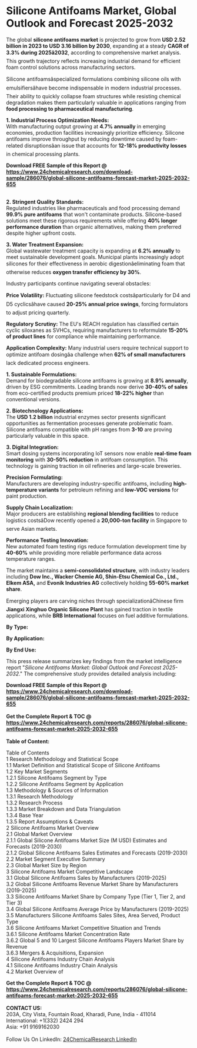 <h1>Silicone Antifoams Market, Global Outlook and Forecast 2025-2032</h1><p>The global <strong>silicone antifoams market</strong> is projected to grow from <strong>USD 2.52 billion in 2023 to USD 3.16 billion by 2030</strong>, expanding at a steady <strong>CAGR of 3.3% during 2025â2032</strong>, according to comprehensive market analysis. This growth trajectory reflects increasing industrial demand for efficient foam control solutions across manufacturing sectors.</p><p>Silicone antifoamsâspecialized formulations combining silicone oils with emulsifiersâhave become indispensable in modern industrial processes. Their ability to quickly collapse foam structures while resisting chemical degradation makes them particularly valuable in applications ranging from <strong>food processing to pharmaceutical manufacturing</strong>.</p><p><strong>1. Industrial Process Optimization Needs:</strong><br>
With manufacturing output growing at <strong>4.7% annually</strong> in emerging economies, production facilities increasingly prioritize efficiency. Silicone antifoams improve throughput by reducing downtime caused by foam-related disruptionsâan issue that accounts for <strong>12-18% productivity losses</strong> in chemical processing plants.</p><div><b>Download FREE Sample of this Report @ 
            <a href="https://www.24chemicalresearch.com/download-sample/286076/global-silicone-antifoams-forecast-market-2025-2032-655">
            https://www.24chemicalresearch.com/download-sample/286076/global-silicone-antifoams-forecast-market-2025-2032-655</a></b></div><br><p><strong>2. Stringent Quality Standards:</strong><br>
Regulated industries like pharmaceuticals and food processing demand <strong>99.9% pure antifoams</strong> that won't contaminate products. Silicone-based solutions meet these rigorous requirements while offering <strong>40% longer performance duration</strong> than organic alternatives, making them preferred despite higher upfront costs.</p><p><strong>3. Water Treatment Expansion:</strong><br>
Global wastewater treatment capacity is expanding at <strong>6.2% annually</strong> to meet sustainable development goals. Municipal plants increasingly adopt silicones for their effectiveness in aerobic digestionâeliminating foam that otherwise reduces <strong>oxygen transfer efficiency by 30%</strong>.</p><p>Industry participants continue navigating several obstacles:</p><p><strong>Price Volatility:</strong> Fluctuating silicone feedstock costsâparticularly for D4 and D5 cyclicsâhave caused <strong>20-25% annual price swings</strong>, forcing formulators to adjust pricing quarterly.</p><p><strong>Regulatory Scrutiny:</strong> The EU's REACH regulation has classified certain cyclic siloxanes as SVHCs, requiring manufacturers to reformulate <strong>15-20% of product lines</strong> for compliance while maintaining performance.</p><p><strong>Application Complexity:</strong> Many industrial users require technical support to optimize antifoam dosingâa challenge when <strong>62% of small manufacturers</strong> lack dedicated process engineers.</p><p><strong>1. Sustainable Formulations:</strong><br>
Demand for biodegradable silicone antifoams is growing at <strong>8.9% annually</strong>, driven by ESG commitments. Leading brands now derive <strong>30-40% of sales</strong> from eco-certified products premium priced <strong>18-22% higher</strong> than conventional versions.</p><p><strong>2. Biotechnology Applications:</strong><br>
The <strong>USD 1.2 billion</strong> industrial enzymes sector presents significant opportunities as fermentation processes generate problematic foam. Silicone antifoams compatible with pH ranges from <strong>3-10</strong> are proving particularly valuable in this space.</p><p><strong>3. Digital Integration:</strong><br>
Smart dosing systems incorporating IoT sensors now enable <strong>real-time foam monitoring</strong> with <strong>30-50% reduction</strong> in antifoam consumption. This technology is gaining traction in oil refineries and large-scale breweries.</p><p><strong>Precision Formulating:</strong><br>
    Manufacturers are developing industry-specific antifoams, including <strong>high-temperature variants</strong> for petroleum refining and <strong>low-VOC versions</strong> for paint production.</p><p><strong>Supply Chain Localization:</strong><br>
    Major producers are establishing <strong>regional blending facilities</strong> to reduce logistics costsâDow recently opened a <strong>20,000-ton facility</strong> in Singapore to serve Asian markets.</p><p><strong>Performance Testing Innovation:</strong><br>
    New automated foam testing rigs reduce formulation development time by <strong>40-60%</strong> while providing more reliable performance data across temperature ranges.</p><p>The market maintains a <strong>semi-consolidated structure</strong>, with industry leaders including <strong>Dow Inc., Wacker Chemie AG, Shin-Etsu Chemical Co., Ltd., Elkem ASA,</strong> and <strong>Evonik Industries AG</strong> collectively holding <strong>55-60% market share</strong>.</p><p>Emerging players are carving niches through specializationâChinese firm <strong>Jiangxi Xinghuo Organic Silicone Plant</strong> has gained traction in textile applications, while <strong>BRB International</strong> focuses on fuel additive formulations.</p><p><strong>By Type:</strong></p><p><strong>By Application:</strong></p><p><strong>By End Use:</strong></p><p>This press release summarizes key findings from the market intelligence report "<em>Silicone Antifoams Market: Global Outlook and Forecast 2025-2032</em>." The comprehensive study provides detailed analysis including:</p><div><b>Download FREE Sample of this Report @ 
            <a href="https://www.24chemicalresearch.com/download-sample/286076/global-silicone-antifoams-forecast-market-2025-2032-655">
            https://www.24chemicalresearch.com/download-sample/286076/global-silicone-antifoams-forecast-market-2025-2032-655</a></b></div><br><div><b>Get the Complete Report & TOC @ 
            <a href="https://www.24chemicalresearch.com/reports/286076/global-silicone-antifoams-forecast-market-2025-2032-655">
            https://www.24chemicalresearch.com/reports/286076/global-silicone-antifoams-forecast-market-2025-2032-655</a></b></div><br>
            <b>Table of Content:</b><p>Table of Contents<br />
1 Research Methodology and Statistical Scope<br />
1.1 Market Definition and Statistical Scope of Silicone Antifoams<br />
1.2 Key Market Segments<br />
1.2.1 Silicone Antifoams Segment by Type<br />
1.2.2 Silicone Antifoams Segment by Application<br />
1.3 Methodology & Sources of Information<br />
1.3.1 Research Methodology<br />
1.3.2 Research Process<br />
1.3.3 Market Breakdown and Data Triangulation<br />
1.3.4 Base Year<br />
1.3.5 Report Assumptions & Caveats<br />
2 Silicone Antifoams Market Overview<br />
2.1 Global Market Overview<br />
2.1.1 Global Silicone Antifoams Market Size (M USD) Estimates and Forecasts (2019-2030)<br />
2.1.2 Global Silicone Antifoams Sales Estimates and Forecasts (2019-2030)<br />
2.2 Market Segment Executive Summary<br />
2.3 Global Market Size by Region<br />
3 Silicone Antifoams Market Competitive Landscape<br />
3.1 Global Silicone Antifoams Sales by Manufacturers (2019-2025)<br />
3.2 Global Silicone Antifoams Revenue Market Share by Manufacturers (2019-2025)<br />
3.3 Silicone Antifoams Market Share by Company Type (Tier 1, Tier 2, and Tier 3)<br />
3.4 Global Silicone Antifoams Average Price by Manufacturers (2019-2025)<br />
3.5 Manufacturers Silicone Antifoams Sales Sites, Area Served, Product Type<br />
3.6 Silicone Antifoams Market Competitive Situation and Trends<br />
3.6.1 Silicone Antifoams Market Concentration Rate<br />
3.6.2 Global 5 and 10 Largest Silicone Antifoams Players Market Share by Revenue<br />
3.6.3 Mergers & Acquisitions, Expansion<br />
4 Silicone Antifoams Industry Chain Analysis<br />
4.1 Silicone Antifoams Industry Chain Analysis<br />
4.2 Market Overview of</p><div><b>Get the Complete Report & TOC @ 
            <a href="https://www.24chemicalresearch.com/reports/286076/global-silicone-antifoams-forecast-market-2025-2032-655">
            https://www.24chemicalresearch.com/reports/286076/global-silicone-antifoams-forecast-market-2025-2032-655</a></b></div><br><b>CONTACT US:</b><br>
            203A, City Vista, Fountain Road, Kharadi, Pune, India - 411014<br>
            International: +1(332) 2424 294<br>
            Asia: +91 9169162030 <br><br>
            Follow Us On LinkedIn: <a href="https://www.linkedin.com/company/24chemicalresearch/">24ChemicalResearch LinkedIn</a>